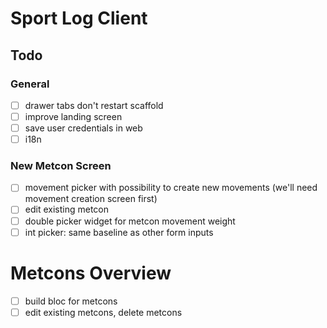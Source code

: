 
# Sport Log Client

## Todo

### General
* [ ] drawer tabs don't restart scaffold
* [ ] improve landing screen
* [ ] save user credentials in web
* [ ] i18n

### New Metcon Screen
* [ ] movement picker with possibility to create new movements (we'll need movement creation screen first)
* [ ] edit existing metcon
* [ ] double picker widget for metcon movement weight
* [ ] int picker: same baseline as other form inputs

# Metcons Overview
* [ ] build bloc for metcons
* [ ] edit existing metcons, delete metcons